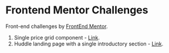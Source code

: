 # Frontend Mentor Challenges

Front-end challenges by <a href="https://www.frontendmentor.io/challenges" target="_blank" rel="noopener">FrontEnd Mentor</a>. 

1. Single price grid component - <a href="https://www.frontendmentor.io/challenges/single-price-grid-component-5ce41129d0ff452fec5abbbc" target="_blank" rel="noopener">Link</a>. 
2. Huddle landing page with a single introductory section - <a href="https://www.frontendmentor.io/challenges/huddle-landing-page-with-a-single-introductory-section-B_2Wvxgi0
" target="_blank" rel="noopener">Link</a>. 








